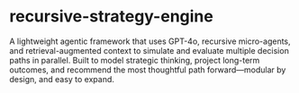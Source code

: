 # recursive-strategy-engine
A lightweight agentic framework that uses GPT-4o, recursive micro-agents, and retrieval-augmented context to simulate and evaluate multiple decision paths in parallel.  Built to model strategic thinking, project long-term outcomes, and recommend the most thoughtful path forward—modular by design, and easy to expand.
